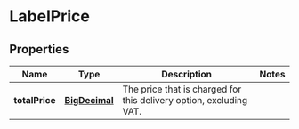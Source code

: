 # LabelPrice

## Properties

 Name           | Type                            | Description                                                        | Notes 
----------------|---------------------------------|--------------------------------------------------------------------|-------
 **totalPrice** | [**BigDecimal**](BigDecimal.md) | The price that is charged for this delivery option, excluding VAT. | 



